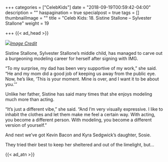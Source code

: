 +++
categories = ["CelebKids"]
date = "2018-09-19T00:59:42-04:00"
description = ""
haspagination = true
specialpost = true
tags = []
thumbnailImage = ""
title = "Celeb Kids: 18. Sistine Stallone – Sylvester Stallone"
weight = 19

+++
{{< ad_head >}}

![](/uploads/16-1.jpg)[_Image Credit_](http://americanupbeat.com/kids-of-famous-parents-where-are-they-now/18/)

Sistine Stallone, Sylvester Stallone’s middle child, has managed to carve out a burgeoning modeling career for herself after signing with IMG.

“To my surprise, my dad has been very supportive of my work,” she said. “He and my mom did a good job of keeping us away from the public eye. Now, he’s like, ‘This is your moment. Mine is over, and I want it to be about you.'”

Unlike her father, Sistine has said many times that she enjoys modeling much more than acting.

“It’s just a different vibe,” she said. “And I’m very visually expressive. I like to inhabit the clothes and let them make me feel a certain way. With acting, you become a different person. With modeling, you become a different version of yourself.”

And next we’ve got Kevin Bacon and Kyra Sedgwick’s daughter, Sosie.

They tried their best to keep her sheltered and out of the limelight, but…

{{< ad_atn >}}